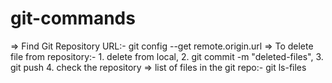 # git-commands

=> Find Git Repository URL:- git config --get remote.origin.url
=> To delete file from repository:- 1. delete from local, 2. git commit -m "deleted-files", 3. git push 4. check the repository
=> list of files in the git repo:- git ls-files
